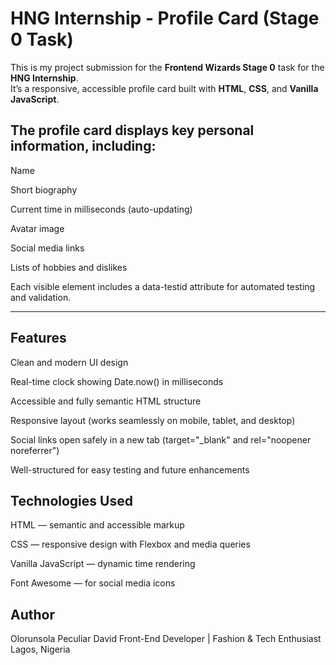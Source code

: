 #  HNG Internship - Profile Card (Stage 0 Task)

This is my project submission for the **Frontend Wizards Stage 0** task for the **HNG Internship**.  
It’s a responsive, accessible profile card built with **HTML**, **CSS**, and **Vanilla JavaScript**.

## The profile card displays key personal information, including:

Name

Short biography

Current time in milliseconds (auto-updating)

Avatar image

Social media links

Lists of hobbies and dislikes

Each visible element includes a data-testid attribute for automated testing and validation.

---



 ## Features

 Clean and modern UI design

 Real-time clock showing Date.now() in milliseconds

 Accessible and fully semantic HTML structure

 Responsive layout (works seamlessly on mobile, tablet, and desktop)

 Social links open safely in a new tab (target="_blank" and rel="noopener noreferrer")

 Well-structured for easy testing and future enhancements


## Technologies Used

HTML — semantic and accessible markup

CSS — responsive design with Flexbox and media queries

Vanilla JavaScript — dynamic time rendering

Font Awesome — for social media icons




## Author

Olorunsola Peculiar David
Front-End Developer | Fashion & Tech Enthusiast 
Lagos, Nigeria

